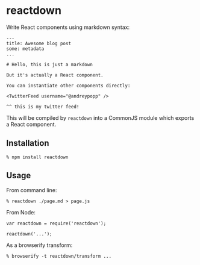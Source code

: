 # reactdown

Write React components using markdown syntax:

    ---
    title: Awesome blog post
    some: metadata
    ...

    # Hello, this is just a markdown

    But it's actually a React component.

    You can instantiate other components directly:

    <TwitterFeed username="@andreypopp" />

    ^^ this is my twitter feed!

This will be compiled by `reactdown` into a CommonJS module which exports a
React component.

## Installation

    % npm install reactdown

## Usage

From command line:

    % reactdown ./page.md > page.js

From Node:

    var reactdown = require('reactdown');

    reactdown('...');

As a browserify transform:

    % browserify -t reactdown/transform ...

